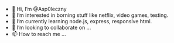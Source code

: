 - 👋 Hi, I’m @Asp0leczny
- 👀 I’m interested in borning stuff like netflix, video games, testing.
- 🌱 I’m currently learning node.js, express, responsive html.
- 💞️ I’m looking to collaborate on ...
- 📫 How to reach me ...

<!---
Asp0leczny/Asp0leczny is a ✨ special ✨ repository because its `README.md` (this file) appears on your GitHub profile.
You can click the Preview link to take a look at your changes.
--->
